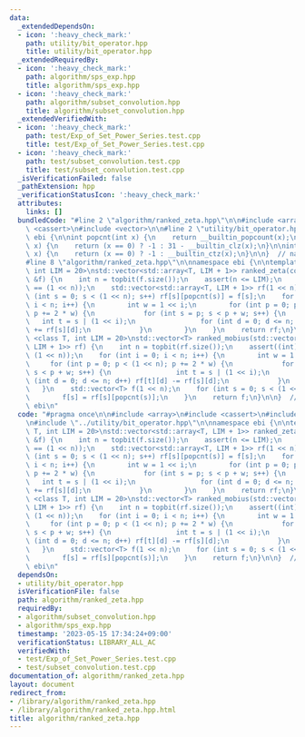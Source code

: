```yaml
---
data:
  _extendedDependsOn:
  - icon: ':heavy_check_mark:'
    path: utility/bit_operator.hpp
    title: utility/bit_operator.hpp
  _extendedRequiredBy:
  - icon: ':heavy_check_mark:'
    path: algorithm/sps_exp.hpp
    title: algorithm/sps_exp.hpp
  - icon: ':heavy_check_mark:'
    path: algorithm/subset_convolution.hpp
    title: algorithm/subset_convolution.hpp
  _extendedVerifiedWith:
  - icon: ':heavy_check_mark:'
    path: test/Exp_of_Set_Power_Series.test.cpp
    title: test/Exp_of_Set_Power_Series.test.cpp
  - icon: ':heavy_check_mark:'
    path: test/subset_convolution.test.cpp
    title: test/subset_convolution.test.cpp
  _isVerificationFailed: false
  _pathExtension: hpp
  _verificationStatusIcon: ':heavy_check_mark:'
  attributes:
    links: []
  bundledCode: "#line 2 \"algorithm/ranked_zeta.hpp\"\n\n#include <array>\n#include\
    \ <cassert>\n#include <vector>\n\n#line 2 \"utility/bit_operator.hpp\"\n\nnamespace\
    \ ebi {\n\nint popcnt(int x) {\n    return __builtin_popcount(x);\n}\n\nint topbit(int\
    \ x) {\n    return (x == 0) ? -1 : 31 - __builtin_clz(x);\n}\n\nint lowbit(int\
    \ x) {\n    return (x == 0) ? -1 : __builtin_ctz(x);\n}\n\n}  // namespace ebi\n\
    #line 8 \"algorithm/ranked_zeta.hpp\"\n\nnamespace ebi {\n\ntemplate <class T,\
    \ int LIM = 20>\nstd::vector<std::array<T, LIM + 1>> ranked_zeta(const std::vector<T>\
    \ &f) {\n    int n = topbit(f.size());\n    assert(n <= LIM);\n    assert((int)f.size()\
    \ == (1 << n));\n    std::vector<std::array<T, LIM + 1>> rf(1 << n);\n    for\
    \ (int s = 0; s < (1 << n); s++) rf[s][popcnt(s)] = f[s];\n    for (int i = 0;\
    \ i < n; i++) {\n        int w = 1 << i;\n        for (int p = 0; p < (1 << n);\
    \ p += 2 * w) {\n            for (int s = p; s < p + w; s++) {\n             \
    \   int t = s | (1 << i);\n                for (int d = 0; d <= n; d++) rf[t][d]\
    \ += rf[s][d];\n            }\n        }\n    }\n    return rf;\n}\n\ntemplate\
    \ <class T, int LIM = 20>\nstd::vector<T> ranked_mobius(std::vector<std::array<T,\
    \ LIM + 1>> rf) {\n    int n = topbit(rf.size());\n    assert((int)rf.size() ==\
    \ (1 << n));\n    for (int i = 0; i < n; i++) {\n        int w = 1 << i;\n   \
    \     for (int p = 0; p < (1 << n); p += 2 * w) {\n            for (int s = p;\
    \ s < p + w; s++) {\n                int t = s | (1 << i);\n                for\
    \ (int d = 0; d <= n; d++) rf[t][d] -= rf[s][d];\n            }\n        }\n \
    \   }\n    std::vector<T> f(1 << n);\n    for (int s = 0; s < (1 << n); s++) {\n\
    \        f[s] = rf[s][popcnt(s)];\n    }\n    return f;\n}\n\n}  // namespace\
    \ ebi\n"
  code: "#pragma once\n\n#include <array>\n#include <cassert>\n#include <vector>\n\
    \n#include \"../utility/bit_operator.hpp\"\n\nnamespace ebi {\n\ntemplate <class\
    \ T, int LIM = 20>\nstd::vector<std::array<T, LIM + 1>> ranked_zeta(const std::vector<T>\
    \ &f) {\n    int n = topbit(f.size());\n    assert(n <= LIM);\n    assert((int)f.size()\
    \ == (1 << n));\n    std::vector<std::array<T, LIM + 1>> rf(1 << n);\n    for\
    \ (int s = 0; s < (1 << n); s++) rf[s][popcnt(s)] = f[s];\n    for (int i = 0;\
    \ i < n; i++) {\n        int w = 1 << i;\n        for (int p = 0; p < (1 << n);\
    \ p += 2 * w) {\n            for (int s = p; s < p + w; s++) {\n             \
    \   int t = s | (1 << i);\n                for (int d = 0; d <= n; d++) rf[t][d]\
    \ += rf[s][d];\n            }\n        }\n    }\n    return rf;\n}\n\ntemplate\
    \ <class T, int LIM = 20>\nstd::vector<T> ranked_mobius(std::vector<std::array<T,\
    \ LIM + 1>> rf) {\n    int n = topbit(rf.size());\n    assert((int)rf.size() ==\
    \ (1 << n));\n    for (int i = 0; i < n; i++) {\n        int w = 1 << i;\n   \
    \     for (int p = 0; p < (1 << n); p += 2 * w) {\n            for (int s = p;\
    \ s < p + w; s++) {\n                int t = s | (1 << i);\n                for\
    \ (int d = 0; d <= n; d++) rf[t][d] -= rf[s][d];\n            }\n        }\n \
    \   }\n    std::vector<T> f(1 << n);\n    for (int s = 0; s < (1 << n); s++) {\n\
    \        f[s] = rf[s][popcnt(s)];\n    }\n    return f;\n}\n\n}  // namespace\
    \ ebi\n"
  dependsOn:
  - utility/bit_operator.hpp
  isVerificationFile: false
  path: algorithm/ranked_zeta.hpp
  requiredBy:
  - algorithm/subset_convolution.hpp
  - algorithm/sps_exp.hpp
  timestamp: '2023-05-15 17:34:24+09:00'
  verificationStatus: LIBRARY_ALL_AC
  verifiedWith:
  - test/Exp_of_Set_Power_Series.test.cpp
  - test/subset_convolution.test.cpp
documentation_of: algorithm/ranked_zeta.hpp
layout: document
redirect_from:
- /library/algorithm/ranked_zeta.hpp
- /library/algorithm/ranked_zeta.hpp.html
title: algorithm/ranked_zeta.hpp
---
```

